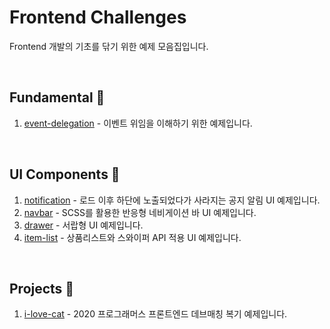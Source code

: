 # Frontend Challenges

Frontend 개발의 기초를 닦기 위한 예제 모음집입니다.

<br>

## Fundamental 🎈

1. [event-delegation](./fundamental/event-delegation) - 이벤트 위임을 이해하기 위한 예제입니다.

<br>

## UI Components 🎀

1. [notification](./ui/notification) - 로드 이후 하단에 노출되었다가 사라지는 공지 알림 UI 예제입니다.
2. [navbar](./ui/navbar) - SCSS를 활용한 반응형 네비게이션 바 UI 예제입니다.
3. [drawer](./ui/drawer) - 서랍형 UI 예제입니다.
4. [item-list](./ui/item-list) - 상품리스트와 스와이퍼 API 적용 UI 예제입니다.

<br>

## Projects 🎁

1. [i-love-cat](./projects/i-love-cat) - 2020 프로그래머스 프론트엔드 데브매칭 복기 예제입니다.
